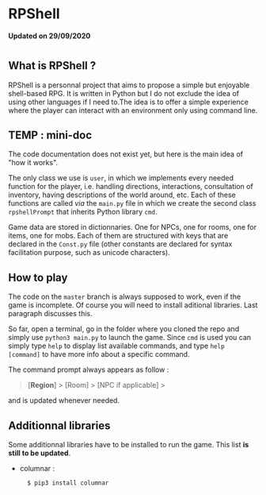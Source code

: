 # RPShell
**Updated on 29/09/2020**
#
## What is RPShell ?

RPShell is a personnal project that aims to propose a simple but enjoyable shell-based RPG. It is written in Python but I do not exclude the idea of using other languages if I need to.The idea is to offer a simple experience where the player can interact with an environment only using command line.

## TEMP : mini-doc

The code documentation does not exist yet, but here is the main idea of "how it works".

The only class we use is `user`, in which we implements every needed function for the player, i.e. handling directions, interactions, consultation of inventory, having descriptions of the world around, etc. Each of these functions are called *via* the `main.py` file in which we create the second class `rpshellPrompt` that inherits Python library `cmd`.

Game data are stored in dictionnaries. One for NPCs, one for rooms, one for items, one for mobs. Each of them are structured with keys that are declared in the `Const.py` file (other constants are declared for syntax facilitation purpose, such as unicode characters). 

## How to play

The code on the `master` branch is always supposed to work, even if the game is incomplete. Of course you will need to install aditional libraries. Last paragraph discusses this.

So far, open a terminal, go in the folder where you cloned the repo and simply use `python3 main.py` to launch the game. Since `cmd` is used you can simply type `help` to display list available commands, and type `help [command]` to have more info about a specific command.

The command prompt always appears as follow :

> [**Region**] \> [Room] \> [NPC if applicable] \>
 
 and is updated whenever needed.

 ## Additionnal libraries

Some additionnal libraries have to be installed to run the game. This list **is still to be updated**.

- columnar :  

        $ pip3 install columnar